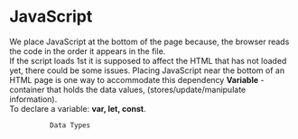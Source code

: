 # JavaScript
We place JavaScript at the bottom of the page because, the browser reads the code in the order it appears in the file. <br>
If the script loads 1st it is supposed to affect the HTML that has not loaded yet, there could be some issues. Placing JavaScript near the bottom of an HTML page is one way to accommodate this dependency
<strong>Variable</strong> - container that holds the data values, (stores/update/manipulate information).<br>
To declare a variable: <b>var, let, const</b>.

              Data Types

